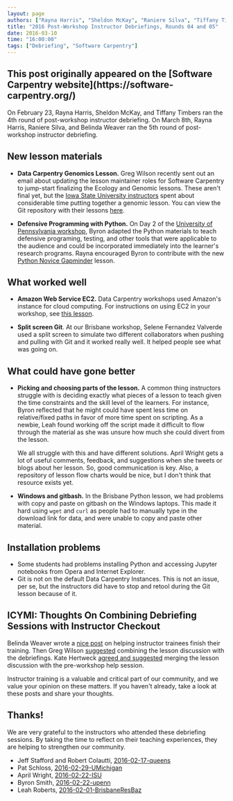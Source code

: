 ```yaml
---
layout: page
authors: ["Rayna Harris", "Sheldon McKay", "Raniere Silva", "Tiffany Timbers", "Belinda Weaver"]
title: "2016 Post-Workshop Instructor Debriefings, Rounds 04 and 05"
date: 2016-03-10
time: "16:00:00"
tags: ["Debriefing", "Software Carpentry"]
---
```


<h2>This post originally appeared on the [Software Carpentry website](https://software-carpentry.org/)</h2>
On February 23, Rayna Harris, Sheldon McKay, and Tiffany Timbers ran the 4th round of post-workshop instructor debriefing. On March 8th, Rayna Harris, Raniere Silva, and Belinda Weaver ran the 5th round of post-workshop instructor debriefing. 

## New lesson materials

- **Data Carpentry Genomics Lesson.** Greg Wilson recently sent out an email about updating the lesson maintainer roles for Software Carpentry to jump-start finalizing the Ecology and Genomic lessons. These aren't final yet, but the [Iowa State University instructors](http://qingpeng.github.io/2016-02-22-isu/) spent about considerable time putting together a genomic lesson. You can view the Git repository with their lessons [here](https://github.com/qingpeng/2016-02-22-isu/tree/gh-pages/lessons).

- **Defensive Programming with Python.** On Day 2 of the [University of Pennsylvania workshop](http://maneesha.github.io/2016-02-22-upenn/), Byron adapted the Python materials to teach defensive programing, testing, and other tools that were applicable to the audience and could be incorporated immediately into the learner's research programs. Rayna encouraged Byron to contribute with the new [Python Novice Gapminder](https://github.com/swcarpentry/python-novice-gapminder/blob/gh-pages/index.md) lesson.

## What worked well

- **Amazon Web Service EC2.** Data Carpentry workshops used Amazon's instance for cloud computing. For instructions on using EC2 in your workshop, see [this lesson](https://jasonjwilliamsny.github.io/cloud-genomics/).

- **Split screen Git**. At our Brisbane workshop, Selene Fernandez Valverde used a split screen to simulate two different collaborators when pushing and pulling with Git and it worked really well. It helped people see what was going on.

## What could have gone better

- **Picking and choosing parts of the lesson.** A common thing instructors struggle with  is deciding exactly what pieces of a lesson to teach given the time constraints and the skill level of the learners. For instance, Byron reflected that he might could have spent less time on relative/fixed paths in favor of more time spent on scripting. As a newbie, Leah found working off the script made it difficult to flow through the material as she was unsure how much she could divert from the lesson.

  We all struggle with this and have different solutions. April Wright gets a lot of useful comments, feedback, and suggestions when she tweets or blogs about her lesson. So, good communication is key. Also, a repository of lesson flow charts would be nice, but I don't think that resource exists yet. 
  
- **Windows and gitbash.** In the Brisbane Python lesson, we had problems with copy and paste on gitbash on the Windows laptops. This made it hard using `wget` and `curl` as people had to manually type in the download link for data, and were unable to copy and paste other material.

## Installation problems

- Some students had problems installing Python and accessing Jupyter notebooks from Opera and Internet Explorer.
- Git is not on the default Data Carpentry Instances. This is not an issue, per se, but the instructors did have to stop and retool during the Git lesson because of it.

## ICYMI: Thoughts On Combining Debriefing Sessions with Instructor Checkout
Belinda Weaver wrote a [nice post](http://software-carpentry.org/blog/2016/03/proposal-instructor-trainees.html) on helping instructor trainees finish their training. Then Greg Wilson [suggested](http://software-carpentry.org/blog/2016/03/should-we-combine-debriefing-and-lesson-discussion.html) combining the lesson discussion with the debriefings. Kate Hertweck [agreed and suggested](http://disq.us/9bowz6) merging the lesson discussion with the pre-workshop help session. 
 
Instructor training is a valuable and critical part of our community, and we value your opinion on these matters. If you haven't already, take a look at these posts and share your thoughts.   

## Thanks!

We are very grateful to the instructors who attended these debriefing sessions. By taking the time to reflect on their teaching experiences, they are helping to strengthen our community.

- Jeff Stafford and Robert Colautti, [2016-02-17-queens](https://haschmi.github.io/2016-02-17-queens/)
- Pat Schloss, [2016-02-29-UMichigan](http://microbialinformatics.github.io/2016-02-29-UMichigan/)
- April Wright, [2016-02-22-ISU](http://qingpeng.github.io/2016-02-22-isu/)
- Byron Smith, [2016-02-22-upenn](http://maneesha.github.io/2016-02-22-upenn/)
- Leah Roberts, [2016-02-01-BrisbaneResBaz](https://bio-swc-bne.github.io/2016-02-01-BrisbaneResBaz-Python/)
